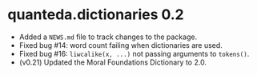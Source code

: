 # quanteda.dictionaries 0.2

* Added a `NEWS.md` file to track changes to the package.  
* Fixed bug #14: word count failing when dictionaries are used.  
* Fixed bug #16: `liwcalike(x, ...)` not passing arguments to `tokens()`.  
* (v0.21) Updated the Moral Foundations Dictionary to 2.0.





